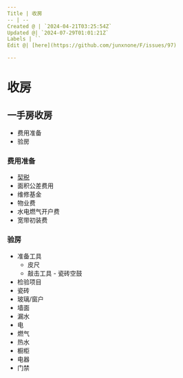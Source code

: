 ```yaml
---
Title | 收房
-- | --
Created @ | `2024-04-21T03:25:54Z`
Updated @| `2024-07-29T01:01:21Z`
Labels | ``
Edit @| [here](https://github.com/junxnone/F/issues/97)

---
```

# 收房

## 一手房收房

- 费用准备
- 验房

### 费用准备

- [契税](/0008_概念_交易税费?id=契税)
- 面积公差费用
- 维修基金
- 物业费
- 水电燃气开户费
- 宽带初装费


### 验房
- 准备工具
  - 皮尺
  - 敲击工具 - 瓷砖空鼓
- 检验项目
- 瓷砖
- 玻璃/窗户
- 墙面
- 漏水
- 电
- 燃气
- 热水
- 橱柜
- 电器
- 门禁
